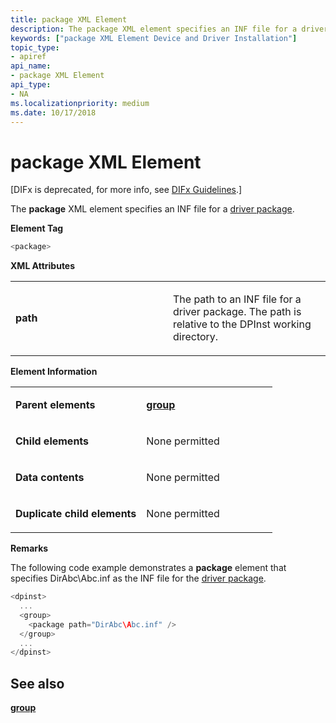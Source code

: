 ```yaml
---
title: package XML Element
description: The package XML element specifies an INF file for a driver package.Element Tag package XML AttributespathThe path to an INF file for a driver package.
keywords: ["package XML Element Device and Driver Installation"]
topic_type:
- apiref
api_name:
- package XML Element
api_type:
- NA
ms.localizationpriority: medium
ms.date: 10/17/2018
---
```


# package XML Element


\[DIFx is deprecated, for more info, see [DIFx Guidelines](./difx-guidelines.md).\]

The **package** XML element specifies an INF file for a [driver package](./driver-packages.md).

**Element Tag**

```cpp
<package>
```

**XML Attributes**

<table>
<colgroup>
<col width="50%" />
<col width="50%" />
</colgroup>
<tbody>
<tr class="odd">
<td align="left"><p><strong>path</strong></p></td>
<td align="left"><p>The path to an INF file for a driver package. The path is relative to the DPInst working directory.</p></td>
</tr>
</tbody>
</table>

 

**Element Information**

<table>
<colgroup>
<col width="50%" />
<col width="50%" />
</colgroup>
<tbody>
<tr class="odd">
<td align="left"><p><strong>Parent elements</strong></p></td>
<td align="left"><p><a href="group-xml-element.md" data-raw-source="[&lt;strong&gt;group&lt;/strong&gt;](group-xml-element.md)"><strong>group</strong></a></p></td>
</tr>
<tr class="even">
<td align="left"><p><strong>Child elements</strong></p></td>
<td align="left"><p>None permitted</p></td>
</tr>
<tr class="odd">
<td align="left"><p><strong>Data contents</strong></p></td>
<td align="left"><p>None permitted</p></td>
</tr>
<tr class="even">
<td align="left"><p><strong>Duplicate child elements</strong></p></td>
<td align="left"><p>None permitted</p></td>
</tr>
</tbody>
</table>

 

**Remarks**

The following code example demonstrates a **package** element that specifies DirAbc\\Abc.inf as the INF file for the [driver package](./driver-packages.md).

```cpp
<dpinst>
  ...
  <group>
    <package path="DirAbc\Abc.inf" />
  </group>
  ...
</dpinst>
```

## See also


[**group**](group-xml-element.md)

 

